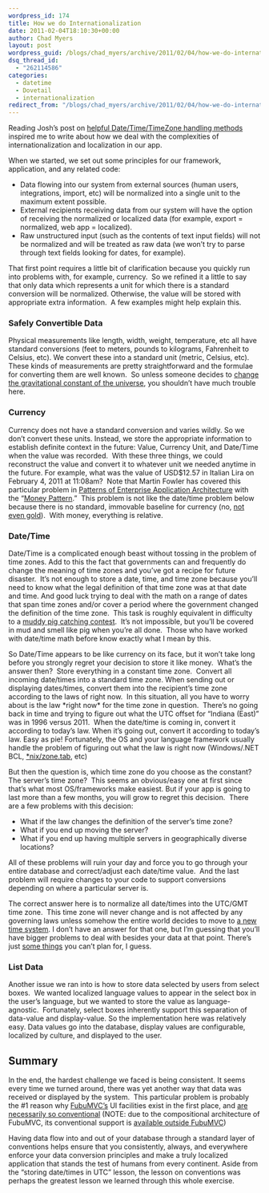 ```yaml
---
wordpress_id: 174
title: How we do Internationalization
date: 2011-02-04T18:10:30+00:00
author: Chad Myers
layout: post
wordpress_guid: /blogs/chad_myers/archive/2011/02/04/how-we-do-internationalization.aspx
dsq_thread_id:
  - "262114586"
categories:
  - datetime
  - Dovetail
  - internationalization
redirect_from: "/blogs/chad_myers/archive/2011/02/04/how-we-do-internationalization.aspx/"
---
```

Reading Josh’s post on [helpful Date/Time/TimeZone handling methods](http://www.lostechies.com/blogs/joshuaflanagan/archive/2011/02/03/helpful-datetime-extension-methods-for-dealing-with-time-zones.aspx) inspired me to write about how we deal with the complexities of internationalization and localization in our app.

When we started, we set out some principles for our framework, application, and any related code:

  * Data flowing into our system from external sources (human users, integrations, import, etc) will be normalized into a single unit to the maximum extent possible.
  * External recipients receiving data from our system will have the option of receiving the normalized or localized data (for example, export = normalized, web app = localized).
  * Raw unstructured input (such as the contents of text input fields) will not be normalized and will be treated as raw data (we won’t try to parse through text fields looking for dates, for example).

That first point requires a little bit of clarification because you quickly run into problems with, for example, currency.&#160; So we refined it a little to say that only data which represents a unit for which there is a standard conversion will be normalized. Otherwise, the value will be stored with appropriate extra information.&#160; A few examples might help explain this.

### Safely Convertible Data

Physical measurements like length, width, weight, temperature, etc all have standard conversions (feet to meters, pounds to kilograms, Fahrenheit to Celsius, etc). We convert these into a standard unit (metric, Celsius, etc).&#160; These kinds of measurements are pretty straightforward and the formulae for converting them are well known.&#160; So unless someone decides to [change the gravitational constant of the universe](http://memory-alpha.org/wiki/Gravitational_constant), you shouldn’t have much trouble here.

### Currency

Currency does not have a standard conversion and varies wildly. So we don’t convert these units. Instead, we store the appropriate information to establish definite context in the future: Value, Currency Unit, and Date/Time when the value was recorded.&#160; With these three things, we could reconstruct the value and convert it to whatever unit we needed anytime in the future. For example, what was the value of USD$12.57 in Italian Lira on February 4, 2011 at 11:08am?&#160; Note that Martin Fowler has covered this particular problem in [Patterns of Enterprise Application Architecture](http://martinfowler.com/books.html#eaa) with the “[Money Pattern](http://martinfowler.com/eaaCatalog/money.html).”&#160; This problem is not like the date/time problem below because there is no standard, immovable baseline for currency (no, [not even gold](http://en.wikipedia.org/wiki/Nixon_Shock)).&#160; With money, everything is relative.

### Date/Time

Date/Time is a complicated enough beast without tossing in the problem of time zones. Add to this the fact that governments can and frequently do change the meaning of time zones and you’ve got a recipe for future disaster.&#160; It’s not enough to store a date, time, and time zone because you’ll need to know what the legal definition of that time zone was at that date and time. And good luck trying to deal with the math on a range of dates that span time zones and/or cover a period where the government changed the definition of the time zone.&#160; This task is roughly equivalent in difficulty to a [muddy pig catching contest](http://www.youtube.com/watch?v=WUfg8IWChbg).&#160; It’s not impossible, but you’ll be covered in mud and smell like pig when you’re all done.&#160; Those who have worked with date/time math before know exactly what I mean by this.

So Date/Time appears to be like currency on its face, but it won’t take long before you strongly regret your decision to store it like money.&#160; What’s the answer then?&#160; Store everything in a constant time zone.&#160; Convert all incoming date/times into a standard time zone. When sending out or displaying dates/times, convert them into the recipient’s time zone according to the laws of right now.&#160; In this situation, all you have to worry about is the law \*right now\* for the time zone in question.&#160; There’s no going back in time and trying to figure out what the UTC offset for “Indiana (East)” was in 1996 versus 2011.&#160; When the date/time is coming in, convert it according to today’s law. When it’s going out, convert it according to today’s law. Easy as pie! Fortunately, the OS and your language framework usually handle the problem of figuring out what the law is right now (Windows/.NET BCL, [*nix/zone.tab](http://en.wikipedia.org/wiki/List_of_tz_database_time_zones), etc)

But then the question is, which time zone do you choose as the constant?&#160; The server’s time zone?&#160; This seems an obvious/easy one at first since that’s what most OS/frameworks make easiest. But if your app is going to last more than a few months, you will grow to regret this decision.&#160; There are a few problems with this decision:

  * What if the law changes the definition of the server’s time zone? 
  * What if you end up moving the server?
  * What if you end up having multiple servers in geographically diverse locations?

All of these problems will ruin your day and force you to go through your entire database and correct/adjust each date/time value.&#160; And the last problem will require changes to your code to support conversions depending on where a particular server is.

The correct answer here is to normalize all date/times into the UTC/GMT time zone.&#160; This time zone will never change and is not affected by any governing laws unless somehow the entire world decides to move to [a new time system](http://en.wikipedia.org/wiki/Decimal_time). I don’t have an answer for that one, but I’m guessing that you’ll have bigger problems to deal with besides your data at that point. There’s just [some things](http://en.wikipedia.org/wiki/Apocalypse) you can’t plan for, I guess.

### List Data

Another issue we ran into is how to store data selected by users from select boxes.&#160; We wanted localized language values to appear in the select box in the user’s language, but we wanted to store the value as language-agnostic.&#160; Fortunately, select boxes inherently support this separation of data-value and display-value. So the implementation here was relatively easy. Data values go into the database, display values are configurable, localized by culture, and displayed to the user.

## Summary

In the end, the hardest challenge we faced is being consistent. It seems every time we turned around, there was yet another way that data was received or displayed by the system.&#160; This particular problem is probably the #1 reason why [FubuMVC’s](http://fubumvc.com) UI facilities exist in the first place, and [are necessarily so conventional](http://codebetter.com/jeremymiller/2010/01/29/shrink-your-views-with-fubumvc-html-conventions/) (NOTE: due to the compositional architecture of FubuMVC, its conventional support is [available outside FubuMVC](http://www.google.com/search?q=FubuMVC+conventions))

Having data flow into and out of your database through a standard layer of conventions helps ensure that you consistently, always, and everywhere enforce your data conversion principles and make a truly localized application that stands the test of humans from every continent. Aside from the “storing date/times in UTC” lesson, the lesson on conventions was perhaps the greatest lesson we learned through this whole exercise.
